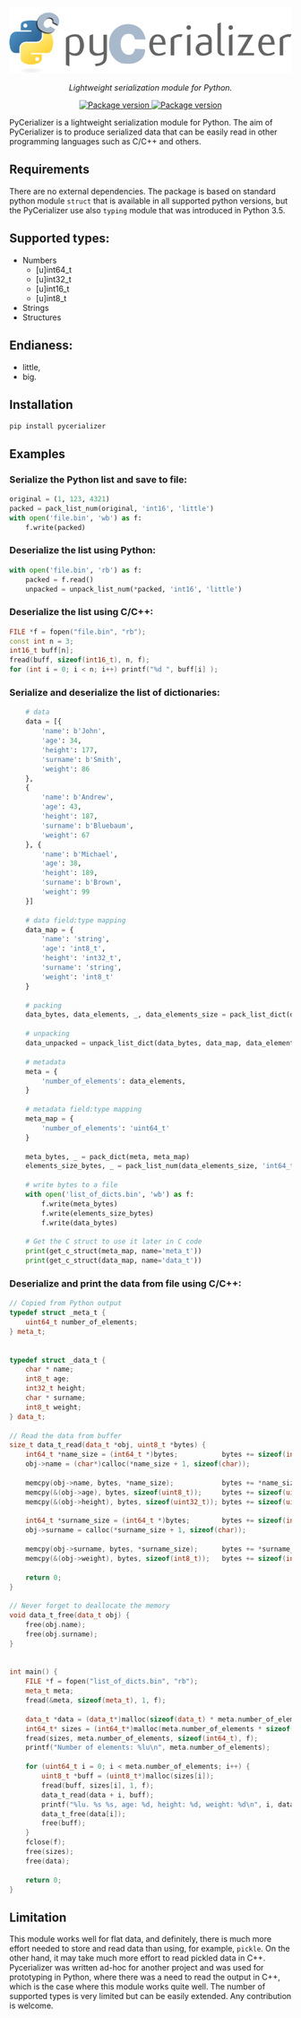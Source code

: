 <p align="center">
    <img src="pycerializer.png" alt="PyCerializer" />
</p>
<p align="center">
    <em>Lightweight serialization module for Python.</em>
</p>
<p align="center">
<a href="https://pypi.org/project/pycerializer" target="_blank">
    <img src="https://img.shields.io/pypi/v/pycerializer?color=%2334D058&label=pypi%20package" alt="Package version">
</a>
<a href="https://github.com/rsusik/pycerializer/blob/master/LICENSE" target="_blank">
    <img src="https://img.shields.io/github/license/rsusik/pycerializer" alt="Package version">
</a>
</p>


PyCerializer is a lightweight serialization module for Python. 
The aim of PyCerializer is to produce serialized data that 
can be easily read in other programming languages such 
as C/C++ and others.

## Requirements
There are no external dependencies.
The package is based on standard python module `struct`
that is available in all supported python versions, but
the PyCerializer use also `typing` module that was introduced 
in Python 3.5.

## Supported types:

- Numbers
    - [u]int64_t
    - [u]int32_t
    - [u]int16_t
    - [u]int8_t
- Strings
- Structures

## Endianess:
- little,
- big.

## Installation
```
pip install pycerializer
```

## Examples

### Serialize the Python list and save to file:
```python
original = (1, 123, 4321)
packed = pack_list_num(original, 'int16', 'little')
with open('file.bin', 'wb') as f:
    f.write(packed)
```

### Deserialize the list using Python:
```python
with open('file.bin', 'rb') as f:
    packed = f.read()
    unpacked = unpack_list_num(*packed, 'int16', 'little')
```

### Deserialize the list using C/C++:
```cpp
FILE *f = fopen("file.bin", "rb");
const int n = 3;
int16_t buff[n];
fread(buff, sizeof(int16_t), n, f);
for (int i = 0; i < n; i++) printf("%d ", buff[i] );
```

### Serialize and deserialize the list of dictionaries:
```python
    # data
    data = [{
        'name': b'John',
        'age': 34,
        'height': 177,
        'surname': b'Smith',
        'weight': 86
    }, 
    {
        'name': b'Andrew',
        'age': 43,
        'height': 187,
        'surname': b'Bluebaum',
        'weight': 67
    }, {
        'name': b'Michael',
        'age': 38,
        'height': 189,
        'surname': b'Brown',
        'weight': 99
    }]

    # data field:type mapping
    data_map = {
        'name': 'string',
        'age': 'int8_t',
        'height': 'int32_t',
        'surname': 'string',
        'weight': 'int8_t'
    }

    # packing
    data_bytes, data_elements, _, data_elements_size = pack_list_dict(data, data_map)

    # unpacking
    data_unpacked = unpack_list_dict(data_bytes, data_map, data_elements)

    # metadata
    meta = {
        'number_of_elements': data_elements,
    }

    # metadata field:type mapping
    meta_map = {
        'number_of_elements': 'uint64_t'
    }

    meta_bytes, _ = pack_dict(meta, meta_map)
    elements_size_bytes, _ = pack_list_num(data_elements_size, 'int64_t')

    # write bytes to a file
    with open('list_of_dicts.bin', 'wb') as f:
        f.write(meta_bytes)
        f.write(elements_size_bytes)
        f.write(data_bytes)

    # Get the C struct to use it later in C code
    print(get_c_struct(meta_map, name='meta_t'))
    print(get_c_struct(data_map, name='data_t'))
```

### Deserialize and print the data from file using C/C++:
```cpp
// Copied from Python output
typedef struct _meta_t {
    uint64_t number_of_elements;
} meta_t;


typedef struct _data_t {
    char * name;
    int8_t age;
    int32_t height;
    char * surname;
    int8_t weight;
} data_t;

// Read the data from buffer
size_t data_t_read(data_t *obj, uint8_t *bytes) {
    int64_t *name_size = (int64_t *)bytes;           bytes += sizeof(int64_t);
    obj->name = (char*)calloc(*name_size + 1, sizeof(char));

    memcpy(obj->name, bytes, *name_size);            bytes += *name_size;
    memcpy(&(obj->age), bytes, sizeof(uint8_t));     bytes += sizeof(uint8_t);
    memcpy(&(obj->height), bytes, sizeof(uint32_t)); bytes += sizeof(uint32_t);

    int64_t *surname_size = (int64_t *)bytes;        bytes += sizeof(int64_t);
    obj->surname = calloc(*surname_size + 1, sizeof(char));

    memcpy(obj->surname, bytes, *surname_size);      bytes += *surname_size;
    memcpy(&(obj->weight), bytes, sizeof(int8_t));   bytes += sizeof(int8_t);

    return 0;
}

// Never forget to deallocate the memory
void data_t_free(data_t obj) {
    free(obj.name);
    free(obj.surname);
}


int main() {
    FILE *f = fopen("list_of_dicts.bin", "rb");
    meta_t meta;
    fread(&meta, sizeof(meta_t), 1, f);

    data_t *data = (data_t*)malloc(sizeof(data_t) * meta.number_of_elements);
    int64_t* sizes = (int64_t*)malloc(meta.number_of_elements * sizeof(int64_t*));
    fread(sizes, meta.number_of_elements, sizeof(int64_t), f);
    printf("Number of elements: %lu\n", meta.number_of_elements);

    for (uint64_t i = 0; i < meta.number_of_elements; i++) {
        uint8_t *buff = (uint8_t*)malloc(sizes[i]);
        fread(buff, sizes[i], 1, f);
        data_t_read(data + i, buff);
        printf("%lu. %s %s, age: %d, height: %d, weight: %d\n", i, data[i].name, data[i].surname, data[i].age, data[i].height, data[i].weight);
        data_t_free(data[i]);
        free(buff);
    }
    fclose(f);
    free(sizes);
    free(data);

    return 0;
}
```

## Limitation
This module works well for flat data, and definitely, there is much more effort needed to store and read data than using, for example, `pickle`. 
On the other hand, it may take much more effort to read pickled data in C++.
Pycerializer was written ad-hoc for another project and was used for prototyping in Python, where there was a need to read the output in C++, which is the case where this module works quite well.
The number of supported types is very limited but can be easily extended.
Any contribution is welcome.
